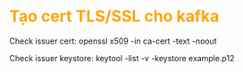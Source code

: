 <h1 style="color:orange">Tạo cert TLS/SSL cho kafka</h1>
Check issuer cert: openssl x509 -in ca-cert -text -noout 

Check issuer keystore: keytool -list -v -keystore example.p12